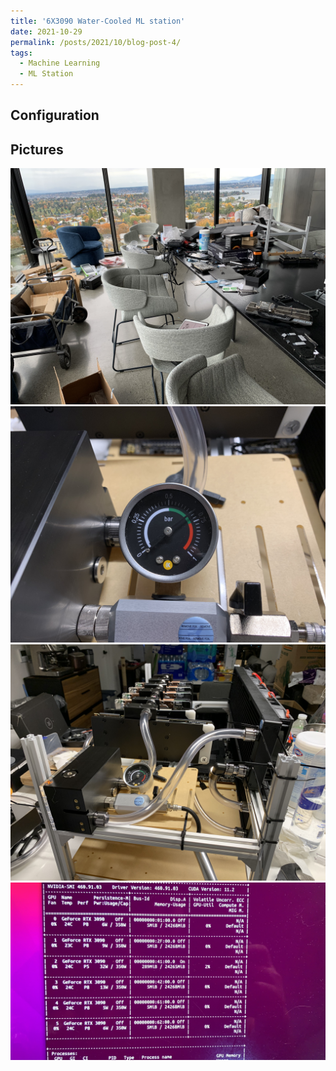 ```yaml
---
title: '6X3090 Water-Cooled ML station'
date: 2021-10-29
permalink: /posts/2021/10/blog-post-4/
tags:
  - Machine Learning
  - ML Station
---
```



## Configuration


## Pictures
![building](../images/blogs/IMG_1456.jpeg)
![checking air pressure to prevent leakage](../images/blogs/IMG_1468.jpeg)
![final build](../images/blogs/IMG_1467.jpeg)
![nivida-smi](../images/blogs/IMG_1490.JPG)
